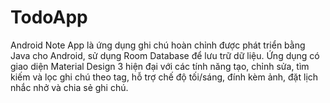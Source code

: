 # TodoApp
Android Note App là ứng dụng ghi chú hoàn chỉnh được phát triển bằng Java cho Android, sử dụng Room Database để lưu trữ dữ liệu. Ứng dụng có giao diện Material Design 3 hiện đại với các tính năng tạo, chỉnh sửa, tìm kiếm và lọc ghi chú theo tag, hỗ trợ chế độ tối/sáng, đính kèm ảnh, đặt lịch nhắc nhở và chia sẻ ghi chú.
